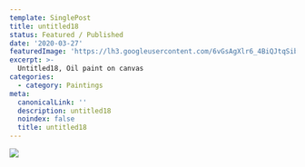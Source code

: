 ```yaml
---
template: SinglePost
title: untitled18
status: Featured / Published
date: '2020-03-27'
featuredImage: 'https://lh3.googleusercontent.com/6vGsAgXlr6_4BiQJtqSib8m9d3dmPzVr5DBlF2oxkGnY-3GEodJxqSxGLdBBcCiPKR3wTrjYB055MxvtkROr1v8CVwLV9ot5vtBX=s0'
excerpt: >-
  Untitled18, Oil paint on canvas
categories:
  - category: Paintings
meta:
  canonicalLink: ''
  description: untitled18
  noindex: false
  title: untitled18
---
```

![](https://lh3.googleusercontent.com/6vGsAgXlr6_4BiQJtqSib8m9d3dmPzVr5DBlF2oxkGnY-3GEodJxqSxGLdBBcCiPKR3wTrjYB055MxvtkROr1v8CVwLV9ot5vtBX=s0)
